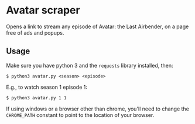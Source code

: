 # Avatar scraper

Opens a link to stream any episode of Avatar: the Last Airbender, on a page free of ads and popups.

## Usage

Make sure you have python 3 and the `requests` library installed, then:
```
$ python3 avatar.py <season> <episode>
```

E.g., to watch season 1 episode 1:
```
$ python3 avatar.py 1 1
```

If using windows or a browser other than chrome, you'll need to change the `CHROME_PATH` constant to point to the location of your browser.
